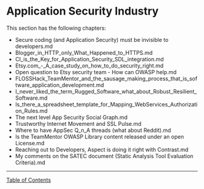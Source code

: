 # Application Security Industry

This section has the following chapters:

* Secure coding (and Application Security) must be invisible to developers.md
* Blogger_in_HTTP_only_What_Happened_to_HTTPS.md
* CI_is_the_Key_for_Application_Security_SDL_integration.md
* Etsy.com_-_A_case_study_on_how_to_do_security_right.md
* Open question to Etsy security team - How can OWASP help.md
* FLOSSHack_TeamMentor_and_the_sausage_making_process_that_is_software_application_development.md
* I_never_liked_the_term_Rugged_Software_what_about_Robust_Resilient_Software.md
* Is_there_a_spreadsheet_template_for_Mapping_WebServices_Authorization_Rules.md
* The next level App Security Social Graph.md
* Trustworthy Internet Movement and SSL Pulse.md
* Where to have AppSec Q_n_A threads (what about Reddit).md
* Is the TeamMentor OWASP Library content released under an open License.md
* Reaching out to Developers, Aspect is doing it right with Contrast.md
* My comments on the SATEC document (Static Analysis Tool Evaluation Criteria).md



- - - - 
[Table of Contents](../../Table_of_Contents.md) 